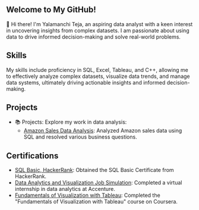 ## Welcome to My GitHub!

👋 Hi there! I'm Yalamanchi Teja, an aspiring data analyst with a keen interest in uncovering insights from complex datasets. I am passionate about using data to drive informed decision-making and solve real-world problems.

## Skills

My skills include proficiency in SQL, Excel, Tableau, and C++, allowing me to effectively analyze complex datasets, visualize data trends, and manage data systems, ultimately driving actionable insights and informed decision-making.

## Projects

- 📚 Projects: Explore my work in data analysis:
  - [Amazon Sales Data Analysis](https://github.com/tejayalamanchi/Amazon_Sales_Data_analysis/tree/main): Analyzed Amazon sales data using SQL and resolved various business questions.

## Certifications

- [SQL Basic, HackerRank](https://www.hackerrank.com/certificates/6c8991dca2ae): Obtained the SQL Basic Certificate from HackerRank.
- [Data Analytics and Visualization Job Simulation](https://forage-uploads-prod.s3.amazonaws.com/completion-certificates/Accenture%20North%20America/hzmoNKtzvAzXsEqx8_Accenture%20North%20America_pSsR2k7ortyNuPsrz_1722088107563_completion_certificate.pdf): Completed a virtual internship in data analytics at Accenture.
- [Fundamentals of Visualization with Tableau](https://www.coursera.org/account/accomplishments/verify/63FNBVY4AY8F): Completed the "Fundamentals of Visualization with Tableau" course on Coursera.
